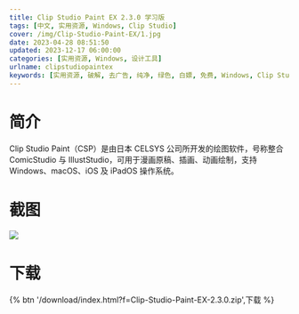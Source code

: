 ```yaml
---
title: Clip Studio Paint EX 2.3.0 学习版
tags: [中文, 实用资源, Windows, Clip Studio]
cover: /img/Clip-Studio-Paint-EX/1.jpg
date: 2023-04-28 08:51:50
updated: 2023-12-17 06:00:00
categories: [实用资源, Windows, 设计工具]
urlname: clipstudiopaintex
keywords: [实用资源, 破解, 去广告, 纯净, 绿色, 白嫖, 免费, Windows, Clip Studio]
---
```


# 简介

Clip Studio Paint（CSP）是由日本 CELSYS 公司所开发的绘图软件，号称整合 ComicStudio 与 IllustStudio，可用于漫画原稿、插画、动画绘制，支持 Windows、macOS、iOS 及 iPadOS 操作系统。

# 截图

![](/img/Clip-Studio-Paint-EX/2.jpg)

# 下载

{% btn '/download/index.html?f=Clip-Studio-Paint-EX-2.3.0.zip',下载 %}
